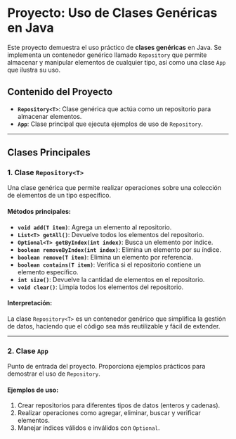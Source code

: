 # Proyecto: Uso de Clases Genéricas en Java

Este proyecto demuestra el uso práctico de **clases genéricas** en Java. Se implementa un contenedor genérico llamado `Repository` que permite almacenar y manipular elementos de cualquier tipo, así como una clase `App` que ilustra su uso.

## Contenido del Proyecto

- **`Repository<T>`**: Clase genérica que actúa como un repositorio para almacenar elementos.
- **`App`**: Clase principal que ejecuta ejemplos de uso de `Repository`.

---

## Clases Principales

### **1. Clase `Repository<T>`**
Una clase genérica que permite realizar operaciones sobre una colección de elementos de un tipo específico.

#### Métodos principales:
- **`void add(T item)`**: Agrega un elemento al repositorio.
- **`List<T> getAll()`**: Devuelve todos los elementos del repositorio.
- **`Optional<T> getByIndex(int index)`**: Busca un elemento por índice.
- **`boolean removeByIndex(int index)`**: Elimina un elemento por su índice.
- **`boolean remove(T item)`**: Elimina un elemento por referencia.
- **`boolean contains(T item)`**: Verifica si el repositorio contiene un elemento específico.
- **`int size()`**: Devuelve la cantidad de elementos en el repositorio.
- **`void clear()`**: Limpia todos los elementos del repositorio.

#### Interpretación:
La clase `Repository<T>` es un contenedor genérico que simplifica la gestión de datos, haciendo que el código sea más reutilizable y fácil de extender.

---

### **2. Clase `App`**
Punto de entrada del proyecto. Proporciona ejemplos prácticos para demostrar el uso de `Repository`.

#### Ejemplos de uso:
1. Crear repositorios para diferentes tipos de datos (enteros y cadenas).
2. Realizar operaciones como agregar, eliminar, buscar y verificar elementos.
3. Manejar índices válidos e inválidos con `Optional`.
